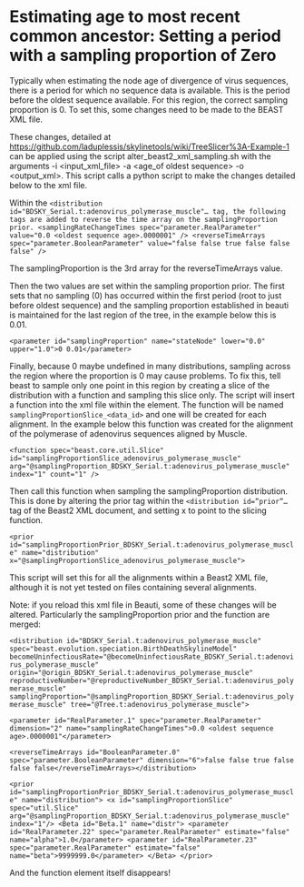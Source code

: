 # Estimating age to most recent common ancestor: Setting a period with a sampling proportion of Zero

Typically when estimating the node age of divergence of virus sequences, there is a period for which no sequence data is available. This is the period before the oldest sequence available. For this region, the correct sampling proportion is 0. To set this, some changes need to be made to the BEAST XML file. 

These changes, detailed at https://github.com/laduplessis/skylinetools/wiki/TreeSlicer%3A-Example-1 can be applied using the script alter_beast2_xml_sampling.sh with the arguments -i <input_xml_file> -a <age_of oldest sequence> -o <output_xml>. This script calls a python script to make the changes detailed below to the xml file.

Within the 
`<distribution id="BDSKY_Serial.t:adenovirus_polymerase_muscle"… tag, the following tags are added to reverse the time array on the samplingProportion prior.
<samplingRateChangeTimes spec="parameter.RealParameter" value="0.0 <oldest sequence age>.0000001" />
<reverseTimeArrays spec="parameter.BooleanParameter" value="false false true false false false" />`

The samplingProportion is the 3rd array for the reverseTimeArrays value.

Then the two values are set within the sampling proportion prior. The first sets that no sampling (0) has occurred within the first period (root to just before oldest sequence) and the sampling proportion established in beauti is maintained for the last region of the tree, in the example below this is 0.01.

`<parameter id="samplingProportion" name="stateNode" lower="0.0" upper="1.0">0 0.01</parameter>`

Finally, because 0 maybe undefined in many distributions, sampling across the region where the proportion is 0 may cause problems. To fix this, tell beast to sample only one point in this region by creating a slice of the distribution with a function and sampling this slice only. The script will insert a function into the xml file within the <beast> element. The function will be named `samplingProportionSlice_<data_id>` and one will be created for each alignment. In the example below this function was created for the alignment of the polymerase of adenovirus sequences aligned by Muscle.

`<function spec="beast.core.util.Slice" id="samplingProportionSlice_adenovirus_polymerase_muscle" arg="@samplingProportion_BDSKY_Serial.t:adenovirus_polymerase_muscle" index="1" count="1" />`

Then call this function when sampling the samplingProportion distribution. This is done by altering the prior tag within the `<distribution id=”prior”…` tag of the Beast2 XML document, and setting x to point to the slicing function.

`<prior id="samplingProportionPrior_BDSKY_Serial.t:adenovirus_polymerase_muscle" name="distribution" x="@samplingProportionSlice_adenovirus_polymerase_muscle">`

This script will set this for all the alignments within a Beast2 XML file, although it is not yet tested on files containing several alignments.

Note: if you reload this xml file in Beauti, some of these changes will be altered. Particularly the samplingProportion prior and the function are merged:


`<distribution id="BDSKY_Serial.t:adenovirus_polymerase_muscle" spec="beast.evolution.speciation.BirthDeathSkylineModel" 	becomeUninfectiousRate="@becomeUninfectiousRate_BDSKY_Serial.t:adenovirus_polymerase_muscle" 	origin="@origin_BDSKY_Serial.t:adenovirus_polymerase_muscle" reproductiveNumber="@reproductiveNumber_BDSKY_Serial.t:adenovirus_polymerase_muscle" 	samplingProportion="@samplingProportion_BDSKY_Serial.t:adenovirus_polymerase_muscle" tree="@Tree.t:adenovirus_polymerase_muscle">`
                
`<parameter id="RealParameter.1" spec="parameter.RealParameter" dimension="2" name="samplingRateChangeTimes">0.0 <oldest sequence age>.0000001"</parameter>`

`<reverseTimeArrays id="BooleanParameter.0" spec="parameter.BooleanParameter" dimension="6">false false true false false false</reverseTimeArrays></distribution>`



`<prior id="samplingProportionPrior_BDSKY_Serial.t:adenovirus_polymerase_muscle" name="distribution">
	<x id="samplingProportionSlice" spec="util.Slice" 	
		arg="@samplingProportion_BDSKY_Serial.t:adenovirus_polymerase_muscle" index="1"/>
 	<Beta id="Beta.1" name="distr">
       		<parameter id="RealParameter.22" spec="parameter.RealParameter" estimate="false" 			name="alpha">1.0</parameter>
		<parameter id="RealParameter.23" spec="parameter.RealParameter" estimate="false" 			name="beta">9999999.0</parameter>
        </Beta>
</prior>`

And the function element itself disappears!
